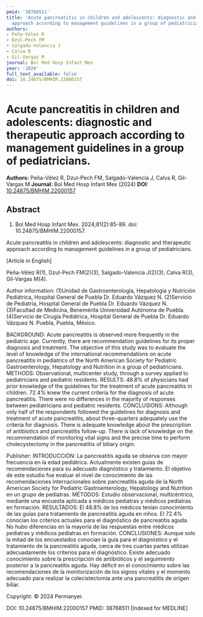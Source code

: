 ```yaml
---
pmid: '38768511'
title: 'Acute pancreatitis in children and adolescents: diagnostic and therapeutic
  approach according to management guidelines in a group of pediatricians.'
authors:
- Peña-Vélez R
- Dzul-Pech FM
- Salgado-Valencia J
- Calva R
- Gil-Vargas M
journal: Bol Med Hosp Infant Mex
year: '2024'
full_text_available: false
doi: 10.24875/BMHIM.22000157
---
```


# Acute pancreatitis in children and adolescents: diagnostic and therapeutic approach according to management guidelines in a group of pediatricians.
**Authors:** Peña-Vélez R, Dzul-Pech FM, Salgado-Valencia J, Calva R, Gil-Vargas M
**Journal:** Bol Med Hosp Infant Mex (2024)
**DOI:** [10.24875/BMHIM.22000157](https://doi.org/10.24875/BMHIM.22000157)

## Abstract

1. Bol Med Hosp Infant Mex. 2024;81(2):85-89. doi: 10.24875/BMHIM.22000157.

Acute pancreatitis in children and adolescents: diagnostic and therapeutic 
approach according to management guidelines in a group of pediatricians.

[Article in English]

Peña-Vélez R(1), Dzul-Pech FM(2)(3), Salgado-Valencia J(2)(3), Calva R(3), 
Gil-Vargas M(4).

Author information:
(1)Unidad de Gastroenterología, Hepatología y Nutrición Pediátrica, Hospital 
General de Puebla Dr. Eduardo Vázquez N.
(2)Servicio de Pediatría, Hospital General de Puebla Dr. Eduardo Vázquez N.
(3)Facultad de Medicina, Benemérita Universidad Autónoma de Puebla.
(4)Servicio de Cirugía Pediátrica, Hospital General de Puebla Dr. Eduardo 
Vázquez N. Puebla, Puebla, México.

BACKGROUND: Acute pancreatitis is observed more frequently in the pediatric age. 
Currently, there are recommendation guidelines for its proper diagnosis and 
treatment. The objective of this study was to evaluate the level of knowledge of 
the international recommendations on acute pancreatitis in pediatrics of the 
North American Society for Pediatric Gastroenterology, Hepatology and Nutrition 
in a group of pediatricians.
METHODS: Observational, multicenter study, through a survey applied to 
pediatricians and pediatric residents.
RESULTS: 48.8% of physicians had prior knowledge of the guidelines for the 
treatment of acute pancreatitis in children. 72.4% knew the current criteria for 
the diagnosis of acute pancreatitis. There were no differences in the majority 
of responses between pediatricians and pediatric residents.
CONCLUSIONS: Although only half of the respondents followed the guidelines for 
diagnosis and treatment of acute pancreatitis, about three-quarters adequately 
use the criteria for diagnosis. There is adequate knowledge about the 
prescription of antibiotics and pancreatitis follow-up. There is lack of 
knowledge on the recommendation of monitoring vital signs and the precise time 
to perform cholecystectomy in the pancreatitis of biliary origin.

Publisher: INTRODUCCIÓN: La pancreatitis aguda se observa con mayor frecuencia 
en la edad pediátrica. Actualmente existen guías de recomendaciones para su 
adecuado diagnóstico y tratamiento. El objetivo de este estudio fue evaluar el 
nivel de conocimiento de las recomendaciones internacionales sobre pancreatitis 
aguda de la North American Society for Pediatric Gastroenterology, Hepatology 
and Nutrition en un grupo de pediatras.
MÉTODOS: Estudio observacional, multicéntrico, mediante una encuesta aplicada a 
médicos pediatras y médicos pediatras en formación.
RESULTADOS: El 48.8% de los médicos tenían conocimiento de las guías para 
tratamiento de pancreatitis aguda en niños. El 72.4% conocían los criterios 
actuales para el diagnóstico de pancreatitis aguda. No hubo diferencias en la 
mayoría de las respuestas entre médicos pediatras y médicos pediatras en 
formación.
CONCLUSIONES: Aunque solo la mitad de los encuestados conocían la guía para el 
diagnóstico y el tratamiento de la pancreatitis aguda, cerca de tres cuartas 
partes utilizan adecuadamente los criterios para el diagnóstico. Existe adecuado 
conocimiento sobre la prescripción de antibióticos y el seguimiento posterior a 
la pancreatitis aguda. Hay déficit en el conocimiento sobre las recomendaciones 
de la monitorización de los signos vitales y el momento adecuado para realizar 
la colecistectomía ante una pancreatitis de origen biliar.

Copyright: © 2024 Permanyer.

DOI: 10.24875/BMHIM.22000157
PMID: 38768511 [Indexed for MEDLINE]
